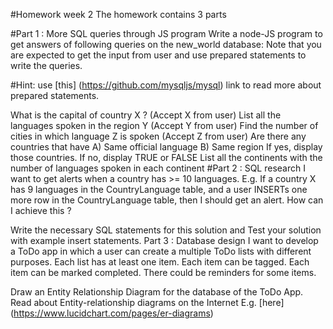 #Homework week 2
The homework contains 3 parts

#Part 1 : More SQL queries through JS program
Write a node-JS program to get answers of following queries on the new_world database: Note that you are expected to get the input from user and use prepared statements to write the queries.

#Hint: use [this] (https://github.com/mysqljs/mysql) link to read more about prepared statements.

What is the capital of country X ? (Accept X from user)
List all the languages spoken in the region Y (Accept Y from user)
Find the number of cities in which language Z is spoken (Accept Z from user)
Are there any countries that have A) Same official language B) Same region If yes, display those countries. If no, display TRUE or FALSE
List all the continents with the number of languages spoken in each continent
#Part 2 : SQL research
I want to get alerts when a country has >= 10 languages. E.g. If a country X has 9 languages in the CountryLanguage table, and a user INSERTs one more row in the CountryLanguage table, then I should get an alert. How can I achieve this ?

Write the necessary SQL statements for this solution and
Test your solution with example insert statements.
Part 3 : Database design
I want to develop a ToDo app in which a user can create a multiple ToDo lists with different purposes. Each list has at least one item. Each item can be tagged. Each item can be marked completed. There could be reminders for some items.

Draw an Entity Relationship Diagram for the database of the ToDo App.
Read about Entity-relationship diagrams on the Internet E.g. [here] (https://www.lucidchart.com/pages/er-diagrams)